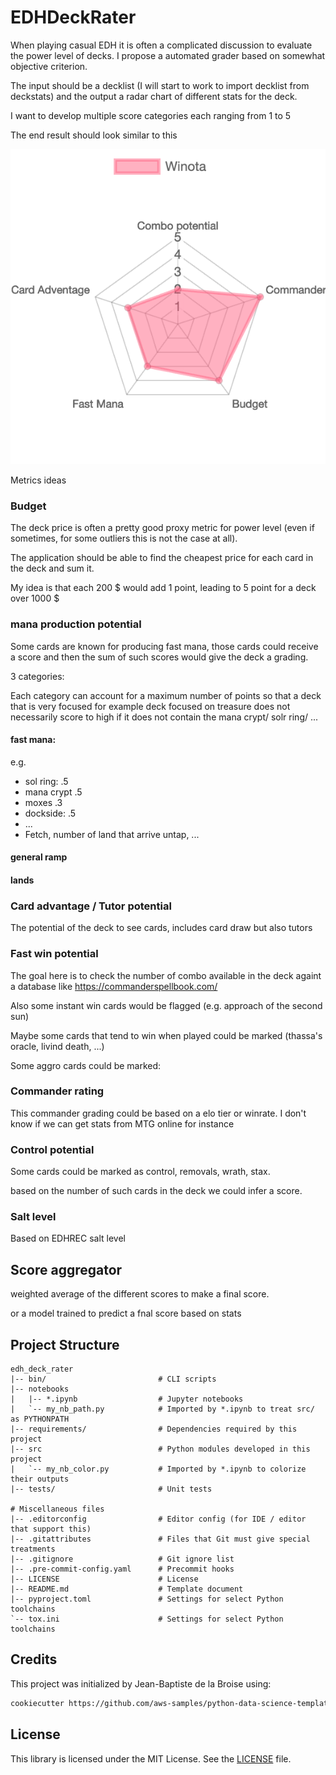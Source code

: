 # EDHDeckRater

When playing casual EDH it is often a complicated discussion to evaluate the power level of decks. I propose a automated grader based on somewhat objective criterion.

The input should be a decklist (I will start to work to import decklist from deckstats) and the output a radar chart of different stats for the deck.

I want to develop multiple score categories each ranging from 1 to 5

The end result should look similar to this

![example_chart](./figures/example_chart.png)

Metrics ideas

### Budget

The deck price is often a pretty good proxy metric for power level (even if sometimes, for some outliers this is not the case at all).

The application should be able to find the cheapest price for each card in the deck and sum it.

My idea is that each 200 \$ would add 1 point, leading to 5 point for a deck over 1000 \$

### mana production potential

Some cards are known for producing fast mana, those cards could receive a score and then the sum of such scores would give the deck a grading.

3 categories:

Each category can account for a maximum number of points so that a deck that is very focused for example deck focused on treasure does not necessarily score to high if it does not contain the mana crypt/ solr ring/ ...

#### fast mana:

e.g.

* sol ring: .5
* mana crypt .5
* moxes .3
* dockside: .5
* ...
* Fetch, number of land that arrive untap, ...

#### general ramp


#### lands



### Card advantage / Tutor potential

The potential of the deck to see cards, includes card draw but also tutors

### Fast win potential

The goal here is to check the number of combo available in the deck againt a database like https://commanderspellbook.com/

Also some instant win cards would be flagged (e.g. approach of the second sun)

Maybe some cards that tend to win when played could be marked (thassa's oracle, livind death, ...)

Some aggro cards could be marked:

### Commander rating

This commander grading could be based on a elo tier or winrate. I don't know if we can get stats from MTG online for instance

### Control potential

Some cards could be marked as control, removals, wrath, stax.

based on the number of such cards in the deck we could infer a score.

### Salt level

Based on EDHREC salt level


## Score aggregator

weighted average of the different scores to make a final score.


or a model trained to predict a fnal score based on stats

## Project Structure

```text
edh_deck_rater
|-- bin/                         # CLI scripts
|-- notebooks
|   |-- *.ipynb                  # Jupyter notebooks
|   `-- my_nb_path.py            # Imported by *.ipynb to treat src/ as PYTHONPATH
|-- requirements/                # Dependencies required by this project
|-- src                          # Python modules developed in this project
|   `-- my_nb_color.py           # Imported by *.ipynb to colorize their outputs
|-- tests/                       # Unit tests

# Miscellaneous files
|-- .editorconfig                # Editor config (for IDE / editor that support this)
|-- .gitattributes               # Files that Git must give special treatments
|-- .gitignore                   # Git ignore list
|-- .pre-commit-config.yaml      # Precommit hooks
|-- LICENSE                      # License
|-- README.md                    # Template document
|-- pyproject.toml               # Settings for select Python toolchains
`-- tox.ini                      # Settings for select Python toolchains
```

## Credits

This project was initialized by Jean-Baptiste de la Broise using:

```bash
cookiecutter https://github.com/aws-samples/python-data-science-template
```

## License

This library is licensed under the MIT License. See the [LICENSE](LICENSE) file.
